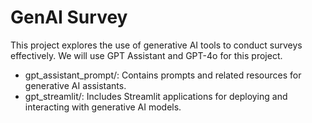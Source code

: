 # GenAI Survey
This project explores the use of generative AI tools to conduct surveys effectively. We will use GPT Assistant and GPT-4o for this project.

- gpt_assistant_prompt/: Contains prompts and related resources for generative AI assistants.
- gpt_streamlit/: Includes Streamlit applications for deploying and interacting with generative AI models.